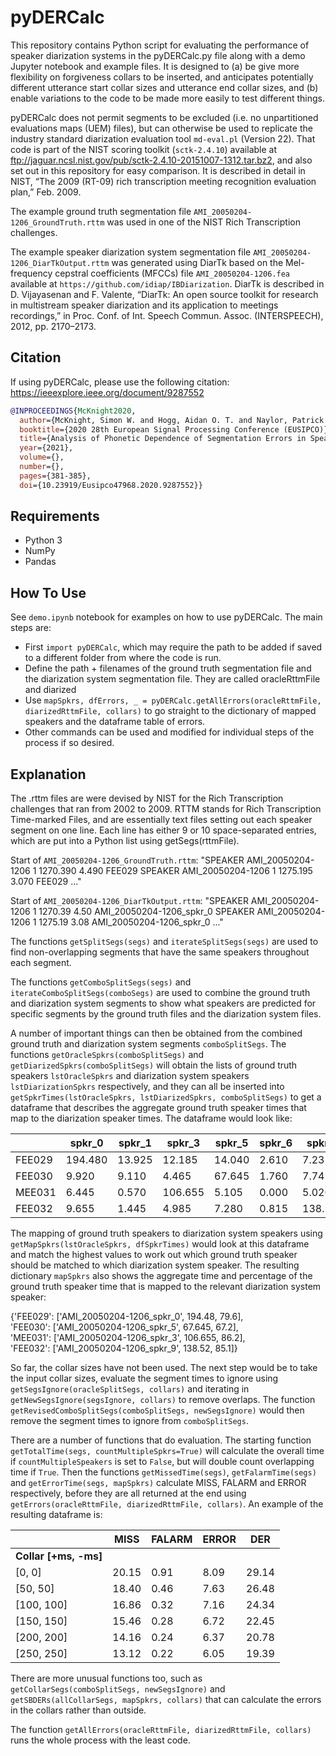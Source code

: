 # pyDERCalc

This repository contains Python script for evaluating the performance of speaker diarization systems in the pyDERCalc.py file along with a demo Jupyter notebook and example files.  It is designed to (a) be give more flexibility on forgiveness collars to be inserted, and anticipates potentially different utterance start collar sizes and utterance end collar sizes, and (b) enable variations to the code to be made more easily to test different things.

pyDERCalc does not permit segments to be excluded (i.e. no unpartitioned evaluations maps (UEM) files), but can otherwise be used to replicate the industry standard diarization evaluation tool ``md-eval.pl`` (Version 22).  That code is part of the NIST scoring toolkit (``sctk-2.4.10``) available at <a href="ftp://jaguar.ncsl.nist.gov/pub/sctk-2.4.10-20151007-1312.tar.bz2">ftp://jaguar.ncsl.nist.gov/pub/sctk-2.4.10-20151007-1312.tar.bz2</a>, and also set out in this repository for easy comparison.  It is described in detail in NIST, “The 2009 (RT-09) rich transcription meeting recognition evaluation plan,” Feb. 2009.

The example ground truth segmentation file ``AMI_20050204-1206_GroundTruth.rttm`` was used in one of the NIST Rich Transcription challenges.

The example speaker diarization system segmentation file ``AMI_20050204-1206_DiarTkOutput.rttm`` was generated using DiarTk based on the Mel-frequency cepstral coefficients (MFCCs) file ``AMI_20050204-1206.fea`` available at ``https://github.com/idiap/IBDiarization``.  DiarTk is described in D. Vijayasenan and F. Valente, “DiarTk: An open source toolkit for research in multistream speaker diarization and its application to meetings recordings,” in Proc. Conf. of Int. Speech Commun. Assoc. (INTERSPEECH), 2012, pp. 2170–2173.

## Citation

If using pyDERCalc, please use the following citation:
https://ieeexplore.ieee.org/document/9287552
```bibtex
@INPROCEEDINGS{McKnight2020,
  author={McKnight, Simon W. and Hogg, Aidan O. T. and Naylor, Patrick A.},
  booktitle={2020 28th European Signal Processing Conference (EUSIPCO)}, 
  title={Analysis of Phonetic Dependence of Segmentation Errors in Speaker Diarization}, 
  year={2021},
  volume={},
  number={},
  pages={381-385},
  doi={10.23919/Eusipco47968.2020.9287552}}
```

## Requirements

- Python 3
- NumPy
- Pandas

## How To Use

See ``demo.ipynb`` notebook for examples on how to use pyDERCalc.  The main steps are:

- First ``import pyDERCalc``, which may require the path to be added if saved to a different folder from where the code is run.
- Define the path + filenames of the ground truth segmentation file and the diarization system segmentation file.  They are called oracleRttmFile and diarized
- Use ``mapSpkrs, dfErrors, _ = pyDERCalc.getAllErrors(oracleRttmFile, diarizedRttmFile, collars)`` to go straight to the dictionary of mapped speakers and the dataframe table of errors.
- Other commands can be used and modified for individual steps of the process if so desired.

## Explanation

The .rttm files are were devised by NIST for the Rich Transcription challenges that ran from 2002 to 2009.  RTTM stands for Rich Transcription Time-marked Files, and are essentially text files setting out each speaker segment on one line.  Each line has either 9 or 10 space-separated entries, which are put into a Python list using getSegs(rttmFile).

Start of ``AMI_20050204-1206_GroundTruth.rttm``:
"SPEAKER AMI_20050204-1206 1 1270.390 4.490 <NA> <NA> FEE029 <NA>
SPEAKER AMI_20050204-1206 1 1275.195 3.070 <NA> <NA> FEE029 <NA>
..."

Start of ``AMI_20050204-1206_DiarTkOutput.rttm``:
"SPEAKER AMI_20050204-1206 1 1270.39 4.50 <NA> <NA> AMI_20050204-1206_spkr_0 <NA>
SPEAKER AMI_20050204-1206 1 1275.19 3.08 <NA> <NA> AMI_20050204-1206_spkr_0 <NA>
..."

The functions ``getSplitSegs(segs)`` and ``iterateSplitSegs(segs)`` are used to find non-overlapping segments that have the same speakers throughout each segment.

The functions ``getComboSplitSegs(segs)`` and ``iterateComboSplitSegs(comboSegs)`` are used to combine the ground truth and diarization system segments to show what speakers are predicted for specific segments by the ground truth files and the diarization system files.

A number of important things can then be obtained from the combined ground truth and diarization system segments ``comboSplitSegs``.  The functions ``getOracleSpkrs(comboSplitSegs)`` and ``getDiarizedSpkrs(comboSplitSegs)`` will obtain the lists of ground truth speakers ``lstOracleSpkrs`` and diarization system speakers ``lstDiarizationSpkrs`` respectively, and they can all be inserted into ``getSpkrTimes(lstOracleSpkrs, lstDiarizedSpkrs, comboSplitSegs)`` to get a dataframe that describes the aggregate ground truth speaker times that map to the diarization speaker times.  The dataframe would look like:

|        | spkr_0 | spkr_1 | spkr_3 | spkr_5 | spkr_6 | spkr_9 |
|--------|--------|--------|--------|--------|--------|--------|
| FEE029 | 194.480 | 13.925 | 12.185 | 14.040 | 2.610 | 7.235 |
| FEE030 | 9.920 | 9.110 | 4.465 | 67.645 | 1.760 | 7.745 |
| MEE031 | 6.445 | 0.570 | 106.655 | 5.105 | 0.000 | 5.020 |
| FEE032 | 9.655 | 1.445 | 4.985 | 7.280 | 0.815 | 138.520 |

The mapping of ground truth speakers to diarization system speakers using ``getMapSpkrs(lstOracleSpkrs, dfSpkrTimes)`` would look at this dataframe and match the highest values to work out which ground truth speaker should be matched to which diarization system speaker.  The resulting dictionary ``mapSpkrs`` also shows the aggregate time and percentage of the ground truth speaker time that is mapped to the relevant diarization system speaker:

{'FEE029': ['AMI_20050204-1206_spkr_0', 194.48, 79.6],\
'FEE030': ['AMI_20050204-1206_spkr_5', 67.645, 67.2],\
'MEE031': ['AMI_20050204-1206_spkr_3', 106.655, 86.2],\
'FEE032': ['AMI_20050204-1206_spkr_9', 138.52, 85.1]}

So far, the collar sizes have not been used.  The next step would be to take the input collar sizes, evaluate the segment times to ignore using ``getSegsIgnore(oracleSplitSegs, collars)`` and iterating in ``getNewSegsIgnore(segsIgnore, collars)`` to remove overlaps.  The function ``getRevisedComboSplitSegs(comboSplitSegs, newSegsIgnore)`` would then remove the segment times to ignore from ``comboSplitSegs``.

There are a number of functions that do evaluation.  The starting function ``getTotalTime(segs, countMultipleSpkrs=True)`` will calculate the overall time if ``countMultipleSpeakers`` is set to ``False``, but will double count overlapping time if ``True``. Then the functions ``getMissedTime(segs)``, ``getFalarmTime(segs)`` and ``getErrorTime(segs, mapSpkrs)`` calculate MISS, FALARM and ERROR respectively, before they are all returned at the end using ``getErrors(oracleRttmFile, diarizedRttmFile, collars)``.  An example of the resulting dataframe is:

|            | MISS | FALARM | ERROR | DER  |
|------------|------|--------|-------|------|
| <b>Collar [+ms, -ms]</b> |  |     |       |      |
| [0, 0]     | 20.15 | 0.91  | 8.09 | 29.14 |
| [50, 50]   | 18.40 | 0.46  | 7.63 | 26.48 |
| [100, 100] | 16.86 | 0.32  | 7.16 | 24.34 |
| [150, 150] | 15.46 | 0.28  | 6.72 | 22.45 |
| [200, 200] | 14.16 | 0.24  | 6.37 | 20.78 |
| [250, 250] | 13.12 | 0.22  | 6.05 | 19.39 |

There are more unusual functions too, such as ``getCollarSegs(comboSplitSegs, newSegsIgnore)`` and ``getSBDERs(allCollarSegs, mapSpkrs, collars)`` that can calculate the errors in the collars rather than outside.

The function ``getAllErrors(oracleRttmFile, diarizedRttmFile, collars)`` runs the whole process with the least code.
